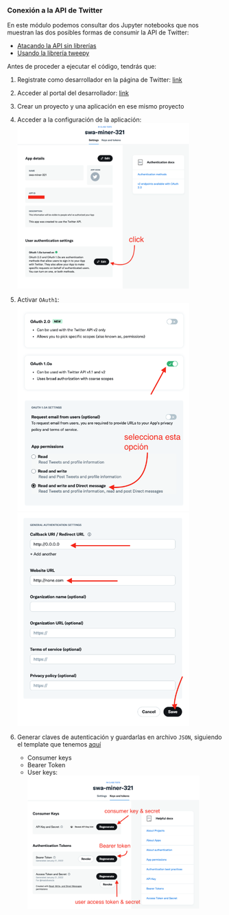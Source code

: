 ### Conexión a la API de Twitter

En este módulo podemos consultar dos Jupyter notebooks que nos
muestran las dos posibles formas de consumir la API de Twitter:

- [Atacando la API sin librerías](twitter-api-v2-raw.ipynb)
- [Usando la librería tweepy](twitter-api-v2-tweepy.ipynb)

Antes de proceder a ejecutar el código, tendrás que:

1. Registrate como desarrollador en la página de Twitter: [link](https://developer.twitter.com/en)
2. Acceder al portal del desarrollador: [link](https://developer.twitter.com/en/portal/dashboard)
3. Crear un proyecto y una aplicación en ese mismo proyecto
4. Acceder a la configuración de la aplicación:
   <img src="_img/app-settings.png" alt="App settings" width="400"/>
5. Activar `OAuth1`:
   <img src="_img/app-settings-in-1.png" alt="App settings" width="400"/>
   <img src="_img/app-settings-in-2.png" alt="App settings" width="400"/>
   
6. Generar claves de autenticación y guardarlas en archivo `JSON`, siguiendo el template
   que tenemos [aquí](../../auth/twitter_credentials%5Btemplate%5D.json)
    - Consumer keys
    - Bearer Token
    - User keys:
      <img src="_img/app-auth.png" alt="App settings" width="400"/>
